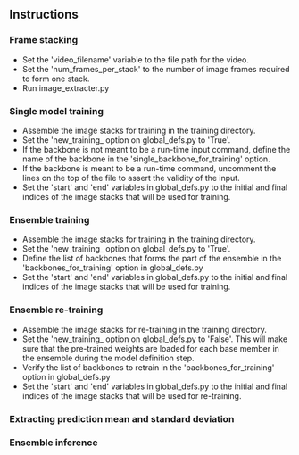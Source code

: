 ## Instructions

### Frame stacking
* Set the 'video_filename' variable to the file path for the video.
* Set the 'num_frames_per_stack' to the number of image frames required to form one stack.
* Run image_extracter.py 

### Single model training
* Assemble the image stacks for training in the training directory. 
* Set the 'new_training_ option on global_defs.py to 'True'.
* If the backbone is not meant to be a run-time input command, define the name of the backbone in the 'single_backbone_for_training' option.
* If the backbone is meant to be a run-time command, uncomment the lines on the top of the file to assert the validity of the input.
* Set the 'start' and 'end' variables in global_defs.py to the initial and final indices of the image stacks that will be used for training.


### Ensemble training
* Assemble the image stacks for training in the training directory. 
* Set the 'new_training_ option on global_defs.py to 'True'.
* Define the list of backbones that forms the part of the ensemble in the 'backbones_for_training' option in global_defs.py
* Set the 'start' and 'end' variables in global_defs.py to the initial and final indices of the image stacks that will be used for training.

### Ensemble re-training
* Assemble the image stacks for re-training in the training directory. 
* Set the 'new_training_ option on global_defs.py to 'False'. This will make sure that the pre-trained weights are loaded for each base member in the ensemble during the model definition step. 
* Verify the list of backbones to retrain in the 'backbones_for_training' option in global_defs.py
* Set the 'start' and 'end' variables in global_defs.py to the initial and final indices of the image stacks that will be used for re-training.


### Extracting prediction mean and standard deviation

### Ensemble inference
